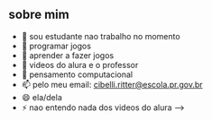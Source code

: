 ## sobre mim





- 🔭 sou estudante nao trabalho no momento
- 🌱 programar jogos
- 👯 aprender a fazer jogos
- 🤔 videos do alura e o professor
- 💬 pensamento computacional
- 📫 pelo meu email: cibelli.ritter@escola.pr.gov.br
- 😄 ela/dela
- ⚡ nao entendo nada dos videos do alura
-->
